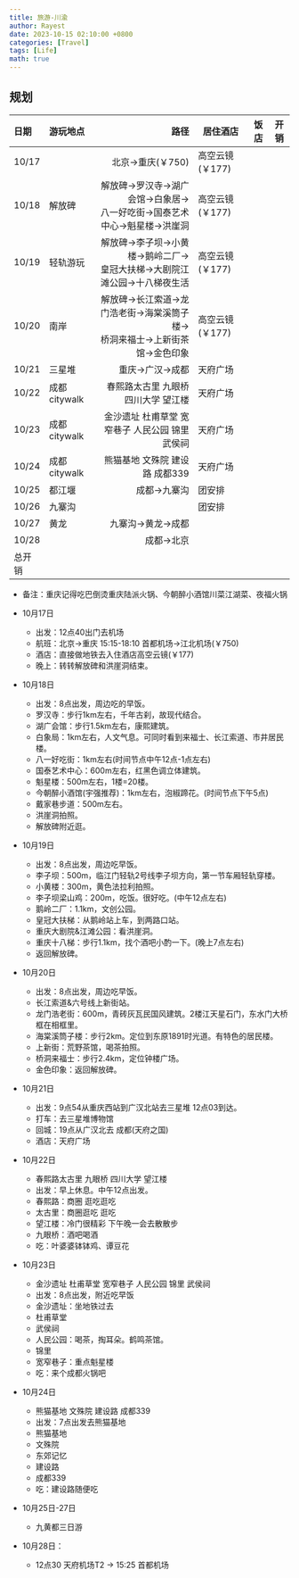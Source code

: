 ```yaml
---
title: 旅游-川渝
author: Rayest
date: 2023-10-15 02:10:00 +0800
categories: [Travel]
tags: [Life]
math: true
---
```


## 规划

| 日期 | 游玩地点| 路径 | 居住酒店 | 饭店 | 开销
|:-----------------------------|:-----------------|--------:|--| -- | -- |
|10/17|| 北京->重庆(￥750) |高空云镜(￥177)||
|10/18|解放碑|解放碑->罗汉寺->湖广会馆->白象居-><br>八一好吃街->国泰艺术中心->魁星楼->洪崖洞|高空云镜(￥177)
|10/19|轻轨游玩|解放碑->李子坝->小黄楼->鹅岭二厂-><br>皇冠大扶梯->大剧院江滩公园->十八梯夜生活|高空云镜(￥177)
|10/20|南岸|解放碑->长江索道->龙门浩老街->海棠溪筒子楼-><br>桥洞来福士->上新街茶馆->金色印象|高空云镜(￥177)
|10/21|三星堆|重庆->广汉->成都|天府广场
|10/22|成都citywalk|春熙路太古里 九眼桥 四川大学 望江楼|天府广场
|10/23|成都citywalk|金沙遗址 杜甫草堂 宽窄巷子 人民公园 锦里 武侯祠|天府广场
|10/24|成都citywalk|熊猫基地 文殊院 建设路 成都339|天府广场
|10/25|都江堰|成都->九寨沟|团安排
|10/26|九寨沟||团安排
|10/27|黄龙|九寨沟->黄龙->成都|
|10/28||成都->北京|
|总开销|||

- 备注：重庆记得吃巴倒烫重庆陆派火锅、今朝醉小酒馆川菜江湖菜、夜福火锅


- 10月17日
  - 出发：12点40出门去机场
  - 航班：北京->重庆 15:15-18:10 首都机场->江北机场(￥750)
  - 酒店：直接做地铁去入住酒店高空云镜(￥177)
  - 晚上：转转解放碑和洪崖洞结束。

- 10月18日
  - 出发：8点出发，周边吃的早饭。
  - 罗汉寺：步行1km左右，千年古刹，故现代结合。
  - 湖广会馆：步行1.5km左右，康熙建筑。
  - 白象局：1km左右，人文气息。可同时看到来福士、长江索道、市井居民楼。
  - 八一好吃街：1km左右(时间节点中午12点-1点左右)
  - 国泰艺术中心：600m左右，红黑色调立体建筑。
  - 魁星楼：500m左右，1楼=20楼。
  - 今朝醉小酒馆(宇强推荐)：1km左右，泡椒蹄花。(时间节点下午5点)
  - 戴家巷步道：500m左右。
  - 洪崖洞拍照。
  - 解放碑附近逛。

- 10月19日
  - 出发：8点出发，周边吃早饭。
  - 李子坝：500m，临江门轻轨2号线李子坝方向，第一节车厢轻轨穿楼。
  - 小黄楼：300m，黄色法拉利拍照。
  - 李子坝梁山鸡：200m，吃饭。很好吃。(中午12点左右)
  - 鹅岭二厂：1.1km，文创公园。
  - 皇冠大扶梯：从鹅岭站上车，到两路口站。
  - 重庆大剧院&江滩公园：看洪崖洞。
  - 重庆十八梯：步行1.1km，找个酒吧小酌一下。(晚上7点左右)
  - 返回解放碑。

- 10月20日
  - 出发：8点出发，周边吃早饭。
  - 长江索道&六号线上新街站。
  - 龙门浩老街：600m，青砖灰瓦民国风建筑。2楼江天星石门，东水门大桥框在相框里。
  - 海棠溪筒子楼：步行2km。定位到东原1891时光道。有特色的居民楼。
  - 上新街：荒野茶馆，喝茶拍照。
  - 桥洞来福士：步行2.4km，定位钟楼广场。
  - 金色印象：返回解放碑。

- 10月21日
  - 出发：9点54从重庆西站到广汉北站去三星堆 12点03到达。
  - 打车：去三星堆博物馆
  - 回城：19点从广汉北去 成都(天府之国)
  - 酒店：天府广场

- 10月22日
  - 春熙路太古里 九眼桥 四川大学 望江楼
  - 出发：早上休息。中午12点出发。
  - 春熙路：商圈 逛吃逛吃
  - 太古里：商圈逛吃 逛吃
  - 望江楼：冷门很精彩 下午晚一会去散散步
  - 九眼桥：酒吧喝酒
  - 吃：叶婆婆钵钵鸡、谭豆花

- 10月23日
  - 金沙遗址 杜甫草堂 宽窄巷子 人民公园 锦里 武侯祠
  - 出发：8点出发，附近吃早饭
  - 金沙遗址：坐地铁过去
  - 杜甫草堂
  - 武侯祠
  - 人民公园：喝茶，掏耳朵。鹤鸣茶馆。
  - 锦里
  - 宽窄巷子：重点魁星楼
  - 吃：来个成都火锅吧


- 10月24日
  - 熊猫基地 文殊院 建设路 成都339
  - 出发：7点出发去熊猫基地
  - 熊猫基地
  - 文殊院
  - 东郊记忆
  - 建设路
  - 成都339
  - 吃：建设路随便吃

- 10月25日-27日
  - 九黄都三日游

- 10月28日：
  - 12点30 天府机场T2 -> 15:25 首都机场